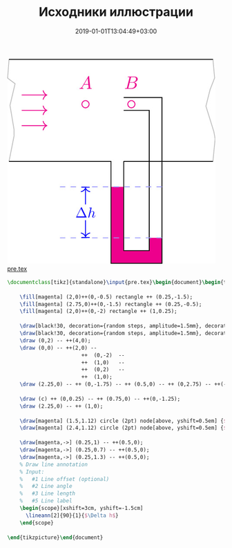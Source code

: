 ﻿---
title: "Исходники иллюстрации"
type: "notpost"
date:  2019-01-01T13:04:49+03:00
---
<a class="imag2" href="/cook/gallery/tikzpict_59874de63f42d70a120443b2a14e724c.tex"><img src="/cook/gallery/tikzpict_59874de63f42d70a120443b2a14e724c.pdf.jpg" alt=""></a>
<a href="/cook/gallery/pre">pre.tex</a>
```tex
\documentclass[tikz]{standalone}\input{pre.tex}\begin{document}\begin{tikzpicture}

	\fill[magenta] (2,0)++(0,-0.5) rectangle ++ (0.25,-1.5);
	\fill[magenta] (2.75,0)++(0,-1.5) rectangle ++ (0.25,-0.5);
	\fill[magenta] (2,0)++(0,-2) rectangle ++ (1,0.25);

	\draw[black!30, decoration={random steps, amplitude=1.5mm}, decorate] (0,0) -- ++(0,2);
	\draw[black!30, decoration={random steps, amplitude=1.5mm}, decorate] (4,0) -- ++(0,2);
	\draw (0,2) -- ++(4,0); 
	\draw (0,0) -- ++(2,0) -- 
						++ 	(0,-2) 	--
						++ 	(1,0) 	--
						++ 	(0,2) 	--
						++	(1,0); 
	\draw (2.25,0) -- ++ (0,-1.75) -- ++ (0.5,0) -- ++ (0,2.75) -- ++(-0.5,0) coordinate (c);

	\draw (c) ++ (0,0.25) -- ++ (0.75,0) -- ++(0,-1.25);
	\draw (2.25,0) -- ++ (1,0);

	\draw[magenta] (1.5,1.12) circle (2pt) node[above, yshift=0.5em] {$A$};
	\draw[magenta] (2.4,1.12) circle (2pt) node[above, yshift=0.5em] {$B$};

	\draw[magenta,->] (0.25,1) -- ++(0.5,0);
	\draw[magenta,->] (0.25,0.7) -- ++(0.5,0);
	\draw[magenta,->] (0.25,1.3) -- ++(0.5,0);
	% Draw line annotation
	% Input:
	%   #1 Line offset (optional)
	%   #2 Line angle
	%   #3 Line length
	%   #5 Line label
	\begin{scope}[xshift=3cm, yshift=-1.5cm]
	  \lineann[2]{90}{1}{$\Delta h$}
	\end{scope}

\end{tikzpicture}\end{document}
```